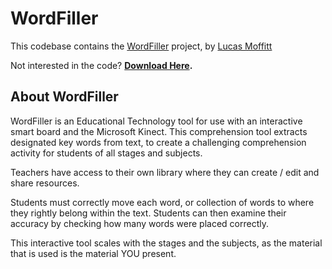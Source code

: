 # WordFiller

This codebase contains the [WordFiller](http://www.LucasMoffitt.com/WordFiller) project, by [Lucas Moffitt](http:www.LucasMoffitt.com)

Not interested in the code? **[Download Here](https://github.com/downloads/LucasMoffitt/WordFiller/WordFiller.zip).**

## About WordFiller

WordFiller is an Educational Technology tool for use with an interactive smart board and the Microsoft Kinect. This comprehension tool extracts designated key words from text, to create a challenging comprehension activity for students of all stages and subjects.

Teachers have access to their own library where they can create / edit and share resources.

Students must correctly move each word, or collection of words to where they rightly belong within the text. Students can then examine their accuracy by checking how many words were placed correctly.

This interactive tool scales with the stages and the subjects, as the material that is used is the material YOU present.